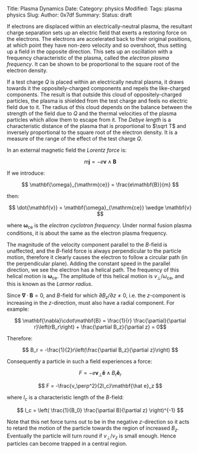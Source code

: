 Title: Plasma Dynamics
Date: 
Category: physics 
Modified: 
Tags: plasma physics
Slug: 
Author: 0x7df
Summary: 
Status: draft

If electrons are displaced within an electrically-neutral plasma, the resultant
charge separation sets up an electric field that exerts a restoring force on the
electrons. The electrons are accelerated back to their original positions, at
which point they have non-zero velocity and so overshoot, thus setting up a
field in the opposite direction. This sets up an oscillation with a frequency
characteristic of the plasma, called the _electron plasma frequency_. It can be
shown to be proportional to the square root of the electron density.

If a test charge $Q$ is placed within an electrically neutral plasma, it draws
towards it the oppositely-charged components and repels the like-charged
components. The result is that outside this cloud of oppositely-charged
particles, the plasma is shielded from the test charge and feels no electric
field due to it. The radius of this cloud depends on the balance between the
strength of the field due to $Q$ and the thermal velocities of the plasma
particles which allow them to escape from it. The _Debye length_ is a
characteristic distance of the plasma that is proportional to $\sqrt T$ and
inversely proportional to the square root of the electron density. It is a
measure of the range of the effect of the test charge $Q$.

In an external magnetic field the _Lorentz force_ is:

$$ m \mathbf{j} = -e\mathbf{v}\wedge\mathbf{B} $$

If we introduce:

$$ \mathbf{\omega}_{\mathrm{ce}} = \frac{e\mathbf{B}}{m} $$

then:

$$ \dot{\mathbf{v}} = \mathbf{\omega}_{\mathrm{ce}} \wedge \mathbf{v} $$

where $\mathbf{\omega}_{\mathrm{ce}}$ is the _electron cyclotron frequency_.
Under normal fusion plasma conditions, it is about the same as the electron
plasma frequency.

The magnitude of the velocity component parallel to the $B$-field is unaffected,
and the $B$-field force is always perpendicular to the particle motion, therefore
it clearly causes the electron to follow a circular path (in the perpendicular
plane). Adding the constant speed in the parallel direction, we see the electron
has a helical path. The frequency of this helical motion is
$\mathbf{\omega}_{\mathrm{ce}}$. The amplitude of this helical motion is
$v_\perp/\omega_{\mathrm{ce}}$, and this is known as the _Larmor radius_.

Since $\mathbf{\nabla}\cdot\mathbf{B} = 0$, and $B$-field for which $\partial
B_z/\partial z \ne 0$, i.e. the $z$-component is increasing in the
$z$-direction, must also have a radial component. For example:

$$ \mathbf{\nabla}\cdot\mathbf{B} = \frac{1}{r} \frac{\partial}{\partial
r}\left(rB_r\right) + \frac{\partial B_z}{\partial z} = 0$$

Therefore:

$$ B_r = -\frac{1}{2}r\left(\frac{\partial B_z}{\partial z}\right) $$

Consequently a particle in such a field experiences a force:

$$ F = -e\mathbf{v}_\perp \mathbf{\hat e} \wedge B_r \mathbf{\hat e}_r $$

$$ F = -\frac{v_\perp^2}{2l_c}\mathbf{\hat e}_z $$

where $l_c$ is a characteristic length of the $B$-field:

$$ l_c = \left( \frac{1}{B_0} \frac{\partial B}{\partial z} \right)^{-1} $$

Note that this net force turns out to be in the negative $z$-direction so it
acts to retard the motion of the particle towards the region of increased $B_z$.
Eventually the particle will turn round if $v_\perp / v_z$ is small enough.
Hence particles can become trapped in a central region.

